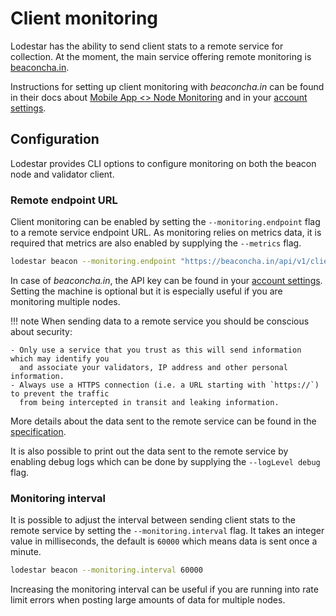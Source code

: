 # Client monitoring

Lodestar has the ability to send client stats to a remote service for collection.
At the moment, the main service offering remote monitoring is [beaconcha.in](https://beaconcha.in/).

Instructions for setting up client monitoring with *beaconcha.in* can be found in their docs about
[Mobile App <> Node Monitoring](https://kb.beaconcha.in/beaconcha.in-explorer/mobile-app-less-than-greater-than-beacon-node)
and in your [account settings](https://beaconcha.in/user/settings#app).

## Configuration

Lodestar provides CLI options to configure monitoring on both the beacon node and validator client.

### Remote endpoint URL

Client monitoring can be enabled by setting the `--monitoring.endpoint` flag to a remote service endpoint URL.
As monitoring relies on metrics data, it is required that metrics are also enabled by supplying the `--metrics` flag.

```bash
lodestar beacon --monitoring.endpoint "https://beaconcha.in/api/v1/client/metrics?apikey={apikey}&machine={machineName}" --metrics
```

In case of *beaconcha.in*, the API key can be found in your [account settings](https://beaconcha.in/user/settings#api).
Setting the machine is optional but it is especially useful if you are monitoring multiple nodes.

<!-- prettier-ignore-start -->
!!! note
    When sending data to a remote service you should be conscious about security:

    - Only use a service that you trust as this will send information which may identify you
      and associate your validators, IP address and other personal information.
    - Always use a HTTPS connection (i.e. a URL starting with `https://`) to prevent the traffic
      from being intercepted in transit and leaking information.
<!-- prettier-ignore-end -->

More details about the data sent to the remote service can be found in the [specification](https://docs.google.com/document/d/1qPWAVRjPCENlyAjUBwGkHMvz9qLdd_6u9DPZcNxDBpc).

It is also possible to print out the data sent to the remote service by enabling debug logs which can be done by supplying the `--logLevel debug` flag.

### Monitoring interval

It is possible to adjust the interval between sending client stats to the remote service by
setting the `--monitoring.interval` flag. It takes an integer value in milliseconds, the default is `60000` which means data is sent once a minute.

```bash
lodestar beacon --monitoring.interval 60000
```

Increasing the monitoring interval can be useful if you are running into rate limit errors when posting large amounts of data for multiple nodes.
